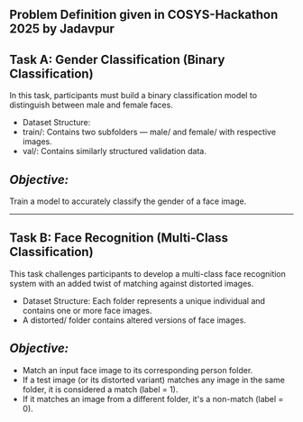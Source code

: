 ## Problem Definition given in COSYS-Hackathon 2025 by Jadavpur

## Task A: Gender Classification (Binary Classification)
In this task, participants must build a binary classification model to distinguish between male and female faces.
-	Dataset Structure:
-	train/: Contains two subfolders — male/ and female/ with respective images.
-	val/: Contains similarly structured validation data.
## _Objective:_ 
Train a model to accurately classify the gender of a face image.

---

## Task B: Face Recognition (Multi-Class Classification)
This task challenges participants to develop a multi-class face recognition system with an added twist of matching against distorted images.
- Dataset Structure:
Each folder represents a unique individual and contains one or more face images.
-	A distorted/ folder contains altered versions of face images.
## _Objective:_
- Match an input face image to its corresponding person folder.
- If a test image (or its distorted variant) matches any image in the same folder, it is considered a match (label = 1).
-	If it matches an image from a different folder, it's a non-match (label = 0).
